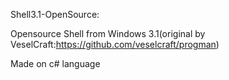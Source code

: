 Shell3.1-OpenSource:

Opensource Shell from Windows 3.1(original by VeselCraft:https://github.com/veselcraft/progman)

Made on c# language

